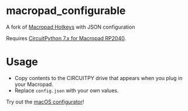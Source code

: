 # macropad_configurable
A fork of [Macropad Hotkeys](https://learn.adafruit.com/macropad-hotkeys) with JSON configuration

Requires [CircuitPython 7.x for Macropad RP2040](https://circuitpython.org/board/adafruit_macropad_rp2040/).

# Usage
- Copy contents to the CIRCUITPY drive that appears when you plug in your Macropad.
- Replace `config.json` with your own values.

Try out the [macOS configurator](https://github.com/daniloc/macropad_toolbox)!

